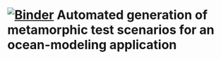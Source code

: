 # [![Binder](https://mybinder.org/badge_logo.svg)](https://mybinder.org/v2/gh/willirath/Automated-generation-of-metamorphic-test-scenarios-for-an-ocean-modeling-application/master?urlpath=lab/) Automated generation of metamorphic test scenarios for an ocean-modeling application
